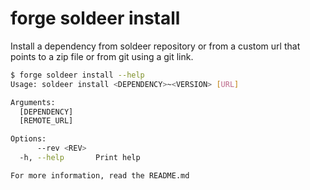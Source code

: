 # forge soldeer install

Install a dependency from soldeer repository or from a custom url that points to a zip file or from git using a git link.

```bash
$ forge soldeer install --help
Usage: soldeer install <DEPENDENCY>~<VERSION> [URL]

Arguments:
  [DEPENDENCY]  
  [REMOTE_URL]  

Options:
      --rev <REV>  
  -h, --help       Print help

For more information, read the README.md
```